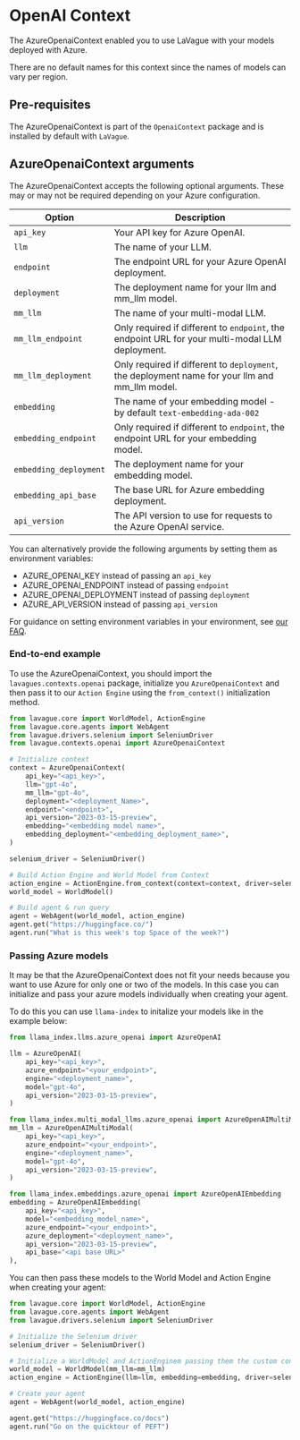 # OpenAI Context

The AzureOpenaiContext enabled you to use LaVague with your models deployed with Azure.

There are no default names for this context since the names of models can vary per region.

## Pre-requisites

The AzureOpenaiContext is part of the `OpenaiContext` package and is installed by default with `LaVague`.

## AzureOpenaiContext arguments

The AzureOpenaiContext accepts the following optional arguments. These may or may not be required depending on your Azure configuration.

| Option                 | Description                                          |
|------------------------|------------------------------------------------------|
| `api_key`              | Your API key for Azure OpenAI. |
| `llm`                  | The name of your LLM. |
| `endpoint`             | The endpoint URL for your Azure OpenAI deployment. |
| `deployment`           | The deployment name for your llm and mm_llm model. |
| `mm_llm`               | The name of your multi-modal LLM. |
| `mm_llm_endpoint`      | Only required if different to `endpoint`, the endpoint URL for your multi-modal LLM deployment. |
| `mm_llm_deployment`    | Only required if different to `deployment`, the deployment name for your llm and mm_llm model. |
| `embedding`            | The name of your embedding model - by default `text-embedding-ada-002` |
| `embedding_endpoint`   | Only required if different to `endpoint`, the endpoint URL for your embedding model. |
| `embedding_deployment` | The deployment name for your embedding model. |
| `embedding_api_base`   | The base URL for Azure embedding deployment. |
| `api_version`          | The API version to use for requests to the Azure OpenAI service. |

You can alternatively provide the following arguments by setting them as environment variables:

- AZURE_OPENAI_KEY instead of passing an `api_key`
- AZURE_OPENAI_ENDPOINT instead of passing `endpoint`
- AZURE_OPENAI_DEPLOYMENT instead of passing `deployment`
- AZURE_API_VERSION instead of passing `api_version`

For guidance on setting environment variables in your environment, see [our FAQ](../get-started/FAQs.md#how-can-i-set-environment-variables).

### End-to-end example

To use the AzureOpenaiContext, you should import the `lavagues.contexts.openai` package, initialize you `AzureOpenaiContext` and then pass it to our `Action Engine` using the `from_context()` initialization method.

```python
from lavague.core import WorldModel, ActionEngine
from lavague.core.agents import WebAgent
from lavague.drivers.selenium import SeleniumDriver
from lavague.contexts.openai import AzureOpenaiContext

# Initialize context
context = AzureOpenaiContext(
    api_key="<api_key>",
    llm="gpt-4o",
    mm_llm="gpt-4o",
    deployment="<deployment_Name>",
    endpoint="<endpoint>",
    api_version="2023-03-15-preview",
    embedding="<embedding model name>",
    embedding_deployment="<embedding_deployment_name>",
)

selenium_driver = SeleniumDriver()

# Build Action Engine and World Model from Context
action_engine = ActionEngine.from_context(context=context, driver=selenium_driver)
world_model = WorldModel()

# Build agent & run query
agent = WebAgent(world_model, action_engine)
agent.get("https://huggingface.co/")
agent.run("What is this week's top Space of the week?")
```

### Passing Azure models

It may be that the AzureOpenaiContext does not fit your needs because you want to use Azure for only one or two of the models. In this case you can initialize and pass your azure models individually when creating your agent.

To do this you can use `llama-index` to initalize your models like in the example below:

```python
from llama_index.llms.azure_openai import AzureOpenAI

llm = AzureOpenAI(
    api_key="<api_key>",
    azure_endpoint="<your_endpoint>",
    engine="<deployment_name>",
    model="gpt-4o",
    api_version="2023-03-15-preview",
)

from llama_index.multi_modal_llms.azure_openai import AzureOpenAIMultiModal
mm_llm = AzureOpenAIMultiModal(
    api_key="<api_key>",
    azure_endpoint="<your_endpoint>",
    engine="<deployment_name>",
    model="gpt-4o",
    api_version="2023-03-15-preview",
)

from llama_index.embeddings.azure_openai import AzureOpenAIEmbedding
embedding = AzureOpenAIEmbedding(
    api_key="<api_key>",
    model="<embedding_model_name>",
    azure_endpoint="<your_endpoint>",
    azure_deployment="<deployment_name>",
    api_version="2023-03-15-preview",
    api_base="<api base URL>"
),
```

You can then pass these models to the World Model and Action Engine when creating your agent:

```python
from lavague.core import WorldModel, ActionEngine
from lavague.core.agents import WebAgent
from lavague.drivers.selenium import SeleniumDriver

# Initialize the Selenium driver
selenium_driver = SeleniumDriver()

# Initialize a WorldModel and ActionEnginem passing them the custom context
world_model = WorldModel(mm_llm=mm_llm)
action_engine = ActionEngine(llm=llm, embedding=embedding, driver=selenium_driver)

# Create your agent
agent = WebAgent(world_model, action_engine)

agent.get("https://huggingface.co/docs")
agent.run("Go on the quicktour of PEFT")
```
